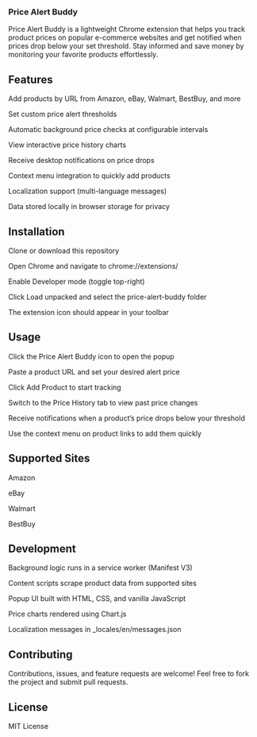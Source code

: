 ### Price Alert Buddy
Price Alert Buddy is a lightweight Chrome extension that helps you track product prices on popular e-commerce websites and get notified when prices drop below your set threshold. Stay informed and save money by monitoring your favorite products effortlessly.

## Features
Add products by URL from Amazon, eBay, Walmart, BestBuy, and more

Set custom price alert thresholds

Automatic background price checks at configurable intervals

View interactive price history charts

Receive desktop notifications on price drops

Context menu integration to quickly add products

Localization support (multi-language messages)

Data stored locally in browser storage for privacy

## Installation
Clone or download this repository

Open Chrome and navigate to chrome://extensions/

Enable Developer mode (toggle top-right)

Click Load unpacked and select the price-alert-buddy folder

The extension icon should appear in your toolbar

## Usage
Click the Price Alert Buddy icon to open the popup

Paste a product URL and set your desired alert price

Click Add Product to start tracking

Switch to the Price History tab to view past price changes

Receive notifications when a product’s price drops below your threshold

Use the context menu on product links to add them quickly

## Supported Sites
Amazon

eBay

Walmart

BestBuy

## Development
Background logic runs in a service worker (Manifest V3)

Content scripts scrape product data from supported sites

Popup UI built with HTML, CSS, and vanilla JavaScript

Price charts rendered using Chart.js

Localization messages in _locales/en/messages.json

## Contributing
Contributions, issues, and feature requests are welcome! Feel free to fork the project and submit pull requests.

## License
MIT License
